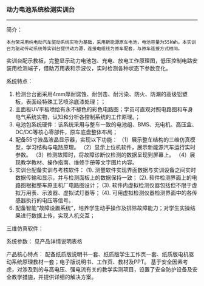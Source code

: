 
###  动力电池系统检测实训台
-----------------------------------------------------------------

简介：

    本台架采用纯电动汽车驱动系统实物为基础，采用新能源原车电池，电池容量为55kWh。本实训台为驱动传动系统等实训台提供动力源，连接电缆线为原车配套，与原车连接方式相同。
实训台配示教板，完整显示动力电池包、充电、放电工作原理图，低压控制电路安装用检测端子，借助万用表和示波仪，实时检测各种状态下参数变化。


系统特点：
1. 检测台台面采用4mm厚耐腐蚀、耐创击、耐污染、防火、防潮的高级铝塑板，表面经特殊工艺喷涂底漆处理；；
2. 主面板UV平板喷绘有永不褪色的彩色电路图；学员可直观对照电路图和车身电气系统实物，认知和分析各控制系统的工作原理。；
3. 电池包系统硬件：该系统采用与整车一致的电池组、BMS、充电机、高压盒、DC/DC等核心零部件，原车底盘整体布局；
4. 配备55寸液晶液晶显示器，实现以下功能：
  （1）展示整车结构的三维仿真模型，学习结构与电路原理。
  （2）显示上位机软件，展示新能源汽车运行实时参数。
  （3）检测故障时，将故障诊断仪检测的数据呈现到屏幕上。
  （4）展现教学教材、操作指南、维修手册等文字图片内容。
5.	实训台配备实训与考核软件：
    (1). 测量软件实现界面数据与实训设备之间实时数据传输和显示，并与检测面板上的数据保持一致；
    (2). 软件检测界面上的电路图根据整车原主机厂电路图设计；
    (3). 软件内虚拟检测仪器包括但不限于虚拟万用表、示波器、虚拟试灯器等；
    (4). 可用虚拟检测仪器检测界面中的各传感器执行的电压等信号。
6. 配备智能“故障设置系统”，培养学生动手操作及排除故障能力；对学生实操结果进行数据上传，实现人机交互；



三维仿真软件：

系统参数：
      见产品详情说明表格


产品核心特点：
  配备纸质版说明书一套、纸质版学生工作页一套、纸质版电机驱动系统原理教材一套；电子版说明书、工作页、教材及PPT。
  基于安全因素考虑，对涉及到的与高电压、强电流有关的教学实测项目，设置了安全防护设备及安全教学措施，并提供详细的解决方案。
